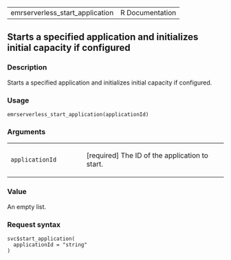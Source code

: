 <table style="width: 100%;">
<tbody>
<tr class="odd">
<td>emrserverless_start_application</td>
<td style="text-align: right;">R Documentation</td>
</tr>
</tbody>
</table>

## Starts a specified application and initializes initial capacity if configured

### Description

Starts a specified application and initializes initial capacity if
configured.

### Usage

    emrserverless_start_application(applicationId)

### Arguments

<table>
<colgroup>
<col style="width: 35%" />
<col style="width: 65%" />
</colgroup>
<tbody>
<tr class="odd">
<td><code
id="emrserverless_start_application_:_applicationId">applicationId</code></td>
<td><p>[required] The ID of the application to start.</p></td>
</tr>
</tbody>
</table>

### Value

An empty list.

### Request syntax

    svc$start_application(
      applicationId = "string"
    )
